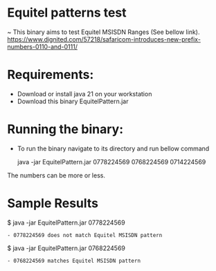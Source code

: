 # Equitel patterns test
~ This binary aims to test Equitel MSISDN Ranges (See bellow link).
	https://www.dignited.com/57218/safaricom-introduces-new-prefix-numbers-0110-and-0111/

# Requirements:
- Download or install java 21 on your workstation 
- Download this binary EquitelPattern.jar 

# Running the binary:
- To run the binary navigate to its directory and run bellow command

	java -jar EquitelPattern.jar 0778224569 0768224569 0714224569

The numbers can be more or less. 

# Sample Results
$ java -jar EquitelPattern.jar 0778224569

	- 0778224569 does not match Equitel MSISDN pattern

$ java -jar EquitelPattern.jar 0768224569

	- 0768224569 matches Equitel MSISDN pattern
